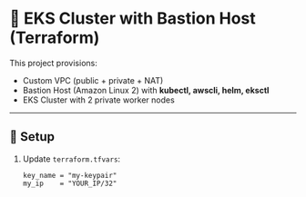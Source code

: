 # 📘 EKS Cluster with Bastion Host (Terraform)

This project provisions:
- Custom VPC (public + private + NAT)
- Bastion Host (Amazon Linux 2) with **kubectl, awscli, helm, eksctl**
- EKS Cluster with 2 private worker nodes

---

## 🔹 Setup

1. Update `terraform.tfvars`:
   ```hcl
   key_name = "my-keypair"
   my_ip    = "YOUR_IP/32"

